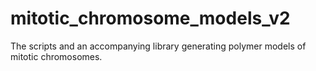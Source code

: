 # mitotic_chromosome_models_v2
The scripts and an accompanying library generating polymer models of mitotic chromosomes.   
